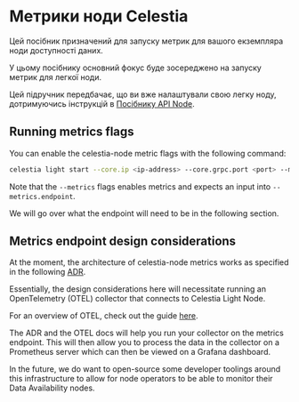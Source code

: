 # Метрики ноди Celestia

Цей посібник призначений для запуску метрик для вашого екземпляра ноди доступності даних.

У цьому посібнику основний фокус буде зосереджено на запуску метрик для легкої ноди.

Цей підручник передбачає, що ви вже налаштували свою легку ноду, дотримуючись інструкцій в [Посібнику API Node](./node-tutorial.md).

## Running metrics flags

You can enable the celestia-node metric flags with the following command:

<!-- markdownlint-disable MD013 -->
```sh
celestia light start --core.ip <ip-address> --core.grpc.port <port> --metrics --metrics.endpoint <ip-address:port>
```
<!-- markdownlint-enable MD013 -->

Note that the `--metrics` flags enables metrics and expects an input into `--metrics.endpoint`.

We will go over what the endpoint will need to be in the following section.

## Metrics endpoint design considerations

At the moment, the architecture of celestia-node metrics works as specified in the following [ADR](https://github.com/celestiaorg/celestia-node/blob/main/docs/adr/adr-010-incentivized-testnet-monitoring.md).

Essentially, the design considerations here will necessitate running an OpenTelemetry (OTEL) collector that connects to Celestia Light Node.

For an overview of OTEL, check out the guide [here](https://opentelemetry.io/docs/collector/).

The ADR and the OTEL docs will help you run your collector on the metrics endpoint. This will then allow you to process the data in the collector on a Prometheus server which can then be viewed on a Grafana dashboard.

In the future, we do want to open-source some developer toolings around this infrastructure to allow for node operators to be able to monitor their Data Availability nodes.
